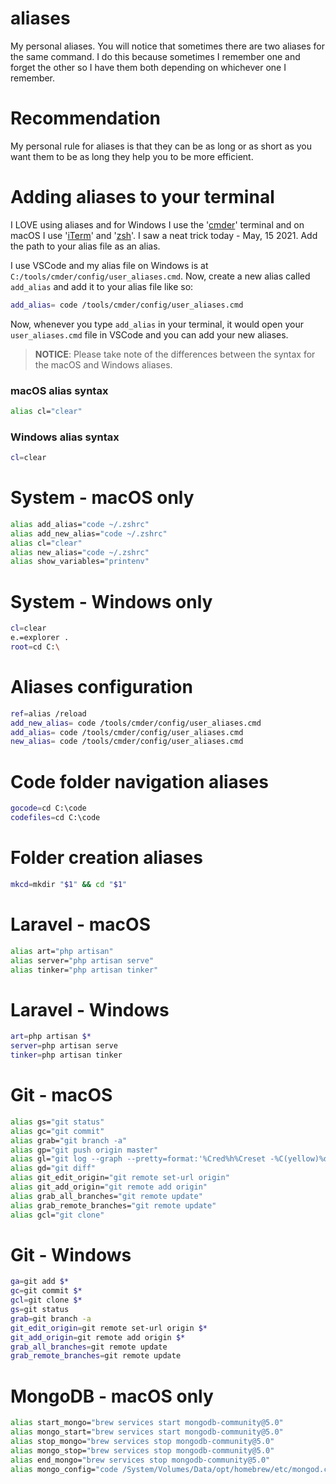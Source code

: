 # aliases

My personal aliases. You will notice that sometimes there are two aliases for the same command. I do this because sometimes I remember one and forget the other so I have them both depending on whichever one I remember.

# Recommendation

My personal rule for aliases is that they can be as long or as short as you want them to be as long they help you to be more efficient.

# Adding aliases to your terminal

I LOVE using aliases and for Windows I use the '[cmder](https://cmder.net/)' terminal and on macOS I use '[iTerm](https://iterm2.com/index.html)' and '[zsh](https://ohmyz.sh/)'. I saw a neat trick today - May, 15 2021. Add the path to your alias file as an alias.

I use VSCode and my alias file on Windows is at `C:/tools/cmder/config/user_aliases.cmd`. Now, create a new alias called `add_alias` and add it to your alias file like so:

```bash
add_alias= code /tools/cmder/config/user_aliases.cmd
```

Now, whenever you type `add_alias` in your terminal, it would open your `user_aliases.cmd` file in VSCode and you can add your new aliases.

> **NOTICE**: Please take note of the differences between the syntax for the macOS and Windows aliases.

### macOS alias syntax

```bash
alias cl="clear"
```

### Windows alias syntax

```bash
cl=clear
```

# System - macOS only

```bash
alias add_alias="code ~/.zshrc"
alias add_new_alias="code ~/.zshrc"
alias cl="clear"
alias new_alias="code ~/.zshrc"
alias show_variables="printenv"
```

# System - Windows only

```bash
cl=clear
e.=explorer .
root=cd C:\
```

# Aliases configuration

```bash
ref=alias /reload
add_new_alias= code /tools/cmder/config/user_aliases.cmd
add_alias= code /tools/cmder/config/user_aliases.cmd
new_alias= code /tools/cmder/config/user_aliases.cmd
```

# Code folder navigation aliases

```bash
gocode=cd C:\code
codefiles=cd C:\code
```

# Folder creation aliases

```bash
mkcd=mkdir "$1" && cd "$1"
```

# Laravel - macOS

```bash
alias art="php artisan"
alias server="php artisan serve"
alias tinker="php artisan tinker"
```

# Laravel - Windows

```bash
art=php artisan $*
server=php artisan serve
tinker=php artisan tinker
```

# Git - macOS

```bash
alias gs="git status"
alias gc="git commit"
alias grab="git branch -a"
alias gp="git push origin master"
alias gl="git log --graph --pretty=format:'%Cred%h%Creset -%C(yellow)%d%Creset %s %Cgreen(%cr) %C(bold blue)<%an>%Creset' --abbrev-commit"
alias gd="git diff"
alias git_edit_origin="git remote set-url origin"
alias git_add_origin="git remote add origin"
alias grab_all_branches="git remote update"
alias grab_remote_branches="git remote update"
alias gcl="git clone"
```

# Git - Windows

```bash
ga=git add $*
gc=git commit $*
gcl=git clone $*
gs=git status
grab=git branch -a
git_edit_origin=git remote set-url origin $*
git_add_origin=git remote add origin $*
grab_all_branches=git remote update
grab_remote_branches=git remote update
```

# MongoDB - macOS only

```bash
alias start_mongo="brew services start mongodb-community@5.0"
alias mongo_start="brew services start mongodb-community@5.0"
alias stop_mongo="brew services stop mongodb-community@5.0"
alias mongo_stop="brew services stop mongodb-community@5.0"
alias end_mongo="brew services stop mongodb-community@5.0"
alias mongo_config="code /System/Volumes/Data/opt/homebrew/etc/mongod.conf"
```
